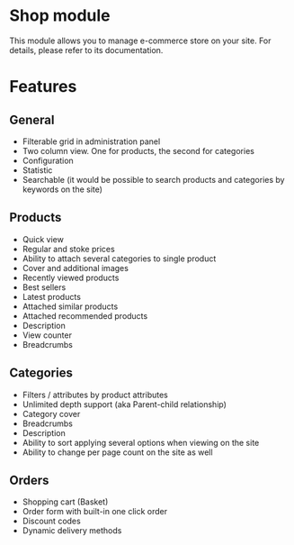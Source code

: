 Shop module
===========

This module allows you to manage e-commerce store on your site. For details, please refer to its documentation.

# Features

## General

 - Filterable grid in administration panel
 - Two column view. One for products, the second for categories
 - Configuration
 - Statistic
 - Searchable (it would be possible to search products and categories by keywords on the site)

## Products

 - Quick view
 - Regular and stoke prices
 - Ability to attach several categories to single product
 - Cover and additional images
 - Recently viewed products
 - Best sellers
 - Latest products
 - Attached similar products
 - Attached recommended products
 - Description
 - View counter
 - Breadcrumbs

## Categories

 - Filters / attributes by product attributes
 - Unlimited depth support (aka Parent-child relationship)
 - Category cover
 - Breadcrumbs
 - Description
 - Ability to sort applying several options when viewing on the site
 - Ability to change per page count on the site as well
 
## Orders

 - Shopping cart (Basket)
 - Order form  with built-in one click order
 - Discount codes
 - Dynamic delivery methods
 
